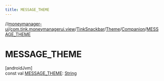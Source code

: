 ```yaml
---
title: MESSAGE_THEME
---
```

//[moneymanager-ui](../../../../../index.html)/[com.tink.moneymanagerui.view](../../../index.html)/[TinkSnackbar](../../index.html)/[Theme](../index.html)/[Companion](index.html)/[MESSAGE_THEME](-m-e-s-s-a-g-e_-t-h-e-m-e.html)



# MESSAGE_THEME



[androidJvm]\
const val [MESSAGE_THEME](-m-e-s-s-a-g-e_-t-h-e-m-e.html): [String](https://kotlinlang.org/api/latest/jvm/stdlib/kotlin/-string/index.html)





